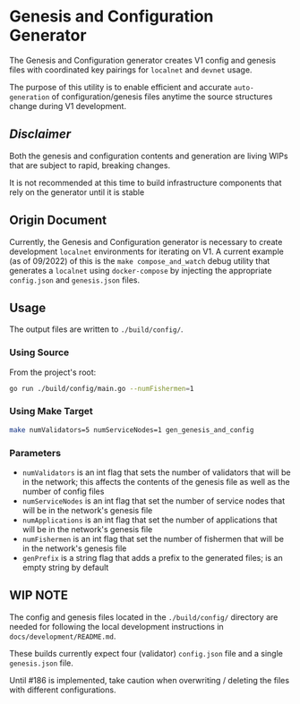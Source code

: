 # Genesis and Configuration Generator

The Genesis and Configuration generator creates V1 config and genesis files with coordinated key pairings for `localnet` and `devnet` usage.

The purpose of this utility is to enable efficient and accurate `auto-generation` of configuration/genesis files anytime the source structures change during V1 development.

## _Disclaimer_

Both the genesis and configuration contents and generation are living WIPs that are subject to rapid, breaking changes.

It is not recommended at this time to build infrastructure components that rely on the generator until it is stable

## Origin Document

Currently, the Genesis and Configuration generator is necessary to create development `localnet` environments for iterating on V1. A current example (as of 09/2022) of this is the `make compose_and_watch` debug utility that generates a `localnet` using `docker-compose` by injecting the appropriate `config.json` and `genesis.json` files.

## Usage

The output files are written to `./build/config/`.

### Using Source

From the project's root:

```bash
go run ./build/config/main.go --numFishermen=1
```

### Using Make Target

```bash
make numValidators=5 numServiceNodes=1 gen_genesis_and_config
```

### Parameters

- `numValidators` is an int flag that sets the number of validators that will be in the network; this affects the contents of the genesis file as well as the number of config files
- `numServiceNodes` is an int flag that set the number of service nodes that will be in the network's genesis file
- `numApplications` is an int flag that set the number of applications that will be in the network's genesis file
- `numFishermen` is an int flag that set the number of fishermen that will be in the network's genesis file
- `genPrefix` is a string flag that adds a prefix to the generated files; is an empty string by default

## **WIP NOTE**

The config and genesis files located in the `./build/config/` directory are needed for following the local development instructions in `docs/development/README.md`.

These builds currently expect four (validator) `config.json` file and a single `genesis.json` file.

Until #186 is implemented, take caution when overwriting / deleting the files with different configurations.

<!-- GITHUB_WIKI: build/config/readme -->

